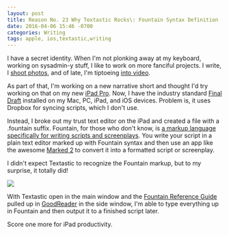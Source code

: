 ```yaml
---
layout: post
title: Reason No. 23 Why Textastic Rocks\: Fountain Syntax Definition
date: 2016-04-06 15:46 -0700
categories: Writing
tags: apple, ios,textastic,writing
---
```


I have a secret identity. When I'm not plonking away at my keyboard, working on sysadmin-y stuff, I like to work on more fanciful projects. I write, I [shoot photos](http://www.anymedium.com/studio/), and of late, I'm tiptoeing [into video](http://www.anymedium.com/video/). 

As part of that, I'm working on a new narrative short and thought I'd try working on that on my new [iPad Pro](http://apple.com/ipad-pro). Now, I have the industry standard [Final Draft](https://www.finaldraft.com) installed on my Mac, PC, iPad, and iOS devices. Problem is, it uses Dropbox for syncing scripts, which I don't use. 

Instead, I broke out my trust text editor on the iPad and created a file with a .fountain suffix. Fountain, for those who don't know, is [a markup language specifically for writing scripts and screenplays](http://fountain.io). You write your script in a plain text editor marked up with Fountain syntax and then use an app like the awesome [Marked 2](http://marked2app.com) to convert it into a formatted script or screenplay. 

I didn't expect Textastic to recognize the Fountain markup, but to my surprise, it totally did!

![](http://lowlyadmin.com/img/2016-04-06-textastic.png)

With Textastic open in the main window and the [Fountain Reference Guide](http://fountain.io/_downloads/fountain-reference.pdf) pulled up in [GoodReader](https://appsto.re/us/oanvU.i) in the side window, I'm able to type everything up in Fountain and then output it to a finished script later. 

Score one more for iPad productivity. 